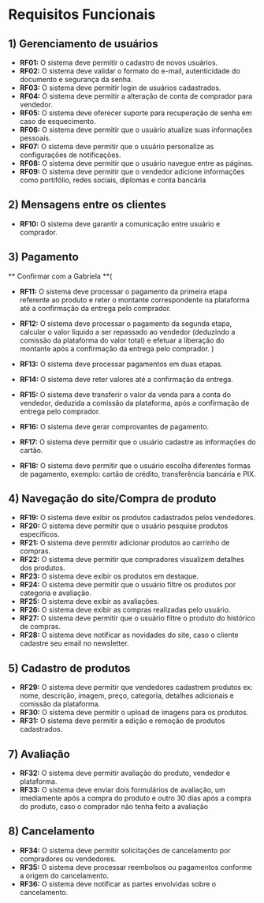 # Requisitos Funcionais

## 1) Gerenciamento de usuários

- **RF01:** O sistema deve permitir o cadastro de novos usuários.
- **RF02:** O sistema deve validar o formato do e-mail, autenticidade do documento e segurança da senha.
- **RF03:** O sistema deve permitir login de usuários cadastrados.
- **RF04:** O sistema deve permitir a alteração de conta de comprador para vendedor.
- **RF05:** O sistema deve oferecer suporte para recuperação de senha em caso de esquecimento.
- **RF06:** O sistema deve permitir que o usuário atualize suas informações pessoais.
- **RF07:** O sistema deve permitir que o usuário personalize as configurações de notificações.
- **RF08:** O sistema deve permitir que o usuário navegue entre as páginas.
- **RF09:** O sistema deve permitir que o vendedor adicione informações como portifólio, redes sociais, diplomas e conta bancária
  
## 2) Mensagens entre os clientes

- **RF10:** O sistema deve garantir a comunicação entre usuário e comprador.

## 3) Pagamento

** Confirmar com a Gabriela **(
- **RF11:** O sistema deve processar o pagamento da primeira etapa referente ao produto e reter o montante correspondente na plataforma até a confirmação da entrega pelo comprador.
- **RF12:** O sistema deve processar o pagamento da segunda etapa, calcular o valor líquido a ser repassado ao vendedor (deduzindo a comissão da plataforma do valor total) e efetuar a liberação do montante após a confirmação da entrega pelo comprador.
)


- **RF13:** O sistema deve processar pagamentos em duas etapas.
- **RF14:** O sistema deve reter valores até a confirmação da entrega.
- **RF15:** O sistema deve transferir o valor da venda para a conta do vendedor, deduzida a comissão da plataforma, após a confirmação de entrega pelo comprador.
- **RF16:** O sistema deve gerar comprovantes de pagamento.
- **RF17:** O sistema deve permitir que o usuário cadastre as informações do cartão.
- **RF18:** O sistema deve permitir que o usuário escolha diferentes formas de pagamento, exemplo: cartão de crédito, transferência bancária e PIX.

## 4) Navegação do site/Compra de produto

- **RF19:** O sistema deve exibir os produtos cadastrados pelos vendedores.
- **RF20:** O sistema deve permitir que o usuário pesquise produtos específicos.
- **RF21:** O sistema deve permitir adicionar produtos ao carrinho de compras.
- **RF22:** O sistema deve permitir que compradores visualizem detalhes dos produtos.
- **RF23:** O sistema deve exibir os produtos em destaque.
- **RF24:** O sistema deve permitir que o usuário filtre os produtos por categoria e avaliação.
- **RF25:** O sistema deve exibir as avaliações.
- **RF26:** O sistema deve exibir as compras realizadas pelo usuário.
- **RF27:** O sistema deve permitir que o usuário filtre o produto do histórico de compras.
- **RF28:** O sistema deve notificar as novidades do site, caso o cliente cadastre seu email no newsletter.


## 5) Cadastro de produtos

- **RF29:** O sistema deve permitir que vendedores cadastrem produtos ex: nome, descrição, imagem, preço, categoria, detalhes adicionais e comissão da plataforma.
- **RF30:** O sistema deve permitir o upload de imagens para os produtos.
- **RF31:** O sistema deve permitir a edição e remoção de produtos cadastrados.

## 7) Avaliação

- **RF32:** O sistema deve permitir avaliação do produto, vendedor e plataforma.
- **RF33:** O sistema deve enviar dois formulários de avaliação, um imediamente após a compra do produto e outro 30 dias após a compra do produto, caso o comprador não tenha feito a avaliação

## 8) Cancelamento

- **RF34:** O sistema deve permitir solicitações de cancelamento por compradores ou vendedores.
- **RF35:** O sistema deve processar reembolsos ou pagamentos conforme a origem do cancelamento.
- **RF36:** O sistema deve notificar as partes envolvidas sobre o cancelamento.
